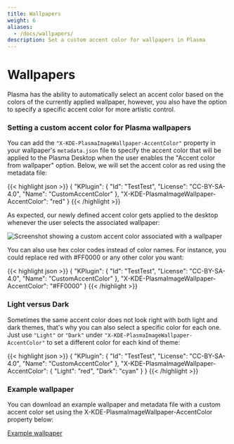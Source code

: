 ```yaml
---
title: Wallpapers
weight: 6
aliases:
  - /docs/wallpapers/
description: Set a custom accent color for wallpapers in Plasma
---
```


# Wallpapers

Plasma has the ability to automatically select an accent color based on the colors of the currently applied wallpaper, however, you also have the option to specify a specific accent color for more artistic control.

### Setting a custom accent color for Plasma wallpapers

You can add the `"X-KDE-PlasmaImageWallpaper-AccentColor"` property in your wallpaper's `metadata.json` file to specify the accent color that will be applied to the Plasma Desktop when the user enables the "Accent color from wallpaper" option. Below, we will set the accent color as red using the metadata file:

\{{< highlight json >\}} { "KPlugin": { "Id": "TestTest", "License": "CC-BY-SA-4.0", "Name": "CustomAccentColor" }, "X-KDE-PlasmaImageWallpaper-AccentColor": "red" } \{{< /highlight >\}}

As expected, our newly defined accent color gets applied to the desktop whenever the user selects the associated wallpaper:

![Screenshot showing a custom accent color associated with a wallpaper](wallpapers/custom\_wallpaper\_accent\_color.png)

You can also use hex color codes instead of color names. For instance, you could replace red with #FF0000 or any other color you want:

\{{< highlight json >\}} { "KPlugin": { "Id": "TestTest", "License": "CC-BY-SA-4.0", "Name": "CustomAccentColor" }, "X-KDE-PlasmaImageWallpaper-AccentColor": "#FF0000" } \{{< /highlight >\}}

### Light versus Dark

Sometimes the same accent color does not look right with both light and dark themes, that's why you can also select a specific color for each one. Just use `"Light"` or `"Dark"` under `"X-KDE-PlasmaImageWallpaper-AccentColor"` to set a different color for each kind of theme:

\{{< highlight json >\}} { "KPlugin": { "Id": "TestTest", "License": "CC-BY-SA-4.0", "Name": "CustomAccentColor" }, "X-KDE-PlasmaImageWallpaper-AccentColor": { "Light": "red", "Dark": "cyan" } } \{{< /highlight >\}}

### Example wallpaper

You can download an example wallpaper and metadata file with a custom accent color set using the X-KDE-PlasmaImageWallpaper-AccentColor property below:

[Example wallpaper](wallpapers/Altai.tar.gz)

